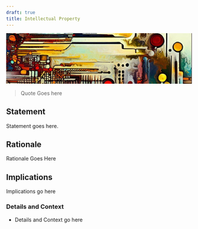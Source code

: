 ```yaml
---
draft: true
title: Intellectual Property
---
```


![An abstract header in the style of Van Gogh](/media/images/header01.png)

> Quote Goes here

## Statement

Statement goes here.

## Rationale

Rationale Goes Here

## Implications

Implications go here

### Details and Context

* Details and Context go here

